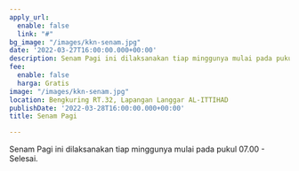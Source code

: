 ```yaml
---
apply_url:
  enable: false
  link: "#"
bg_image: "/images/kkn-senam.jpg"
date: '2022-03-27T16:00:00.000+00:00'
description: Senam Pagi ini dilaksanakan tiap minggunya mulai pada pukul 07.00 - Selesai.
fee:
  enable: false
  harga: Gratis
image: "/images/kkn-senam.jpg"
location: Bengkuring RT.32, Lapangan Langgar AL-ITTIHAD
publishDate: '2022-03-28T16:00:00.000+00:00'
title: Senam Pagi

---
```

Senam Pagi ini dilaksanakan tiap minggunya mulai pada pukul 07.00 - Selesai.